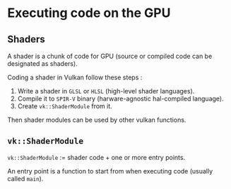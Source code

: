 # Executing code on the GPU

## Shaders

A shader is a chunk of code for GPU (source or compiled code can be designated as shaders).

Coding a shader in Vulkan follow these steps :
1. Write a shader in `GLSL` or `HLSL` (high-level shader languages).
2. Compile it to `SPIR-V` binary (harware-agnostic hal-compiled language).
3. Create `vk::ShaderModule` from it.

Then shader modules can be used by other vulkan functions.

## `vk::ShaderModule`

`vk::ShaderModule` := shader code + one or more entry points.

An entry point is a function to start from when executing code (usually called `main`).